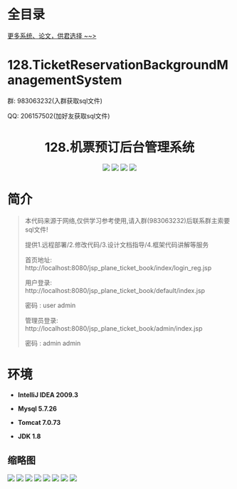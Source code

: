 # 全目录

[更多系统、论文，供君选择 ~~>](https://www.yuque.com/wisebit/blog)

# 128.TicketReservationBackgroundManagementSystem

<p>群: 983063232(入群获取sql文件)</p>
<p>QQ: 206157502(加好友获取sql文件)</p>

<p><h1 align="center">128.机票预订后台管理系统</h1></p>


<p align="center">
	<img src="https://img.shields.io/badge/jdk-1.8-orange.svg"/>
    <img src="https://img.shields.io/badge/servlet-5.x-lightgrey.svg"/>
    <img src="https://img.shields.io/badge/jdbc-5.x-yellow.svg"/>
    <img src="https://img.shields.io/badge/jsp-5.x-blue.svg"/>
</p>

# 简介


> 本代码来源于网络,仅供学习参考使用,请入群(983063232)后联系群主索要sql文件!
>
> 提供1.远程部署/2.修改代码/3.设计文档指导/4.框架代码讲解等服务
>
> 首页地址: http://localhost:8080/jsp_plane_ticket_book/index/login_reg.jsp
> 
> 用户登录: http://localhost:8080/jsp_plane_ticket_book/default/index.jsp
> 
> 密码 : user    admin
>
> 管理员登录: http://localhost:8080/jsp_plane_ticket_book/admin/index.jsp
>
> 密码 : admin    admin


# 环境

- <b>IntelliJ IDEA 2009.3</b>

- <b>Mysql 5.7.26</b>

- <b>Tomcat 7.0.73</b>

- <b>JDK 1.8</b>



## 缩略图

![](https://bitwise.oss-cn-heyuan.aliyuncs.com/2024/9/10/39530939-e84e-4ebf-957e-3bbb637ec311.png)
![](https://bitwise.oss-cn-heyuan.aliyuncs.com/2024/9/10/028b0e85-30ba-4cb4-99ee-b35313882e65.png)
![](https://bitwise.oss-cn-heyuan.aliyuncs.com/2024/9/10/f9521487-bd2b-448f-b051-777bf5e6b052.png)
![](https://bitwise.oss-cn-heyuan.aliyuncs.com/2024/9/10/c6ed18b3-7c3f-465e-9feb-6516548ee8f4.png)
![](https://bitwise.oss-cn-heyuan.aliyuncs.com/2024/9/10/c4cd064a-a8c5-4384-8a16-a529494a6bfb.png)
![](https://bitwise.oss-cn-heyuan.aliyuncs.com/2024/9/10/dc1d9295-8215-4d50-a207-b5559e296140.png)
![](https://bitwise.oss-cn-heyuan.aliyuncs.com/2024/9/10/9dd51e8e-cc4f-46ce-adfe-60bff57055b8.png)
![](https://bitwise.oss-cn-heyuan.aliyuncs.com/2024/9/10/8514c9e1-c9b9-4837-b3ec-2ac6972cc93d.png)


